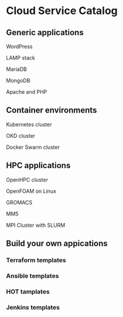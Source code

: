 # Cloud Service Catalog

## Generic applications

WordPress

LAMP stack

MariaDB

MongoDB

Apache and PHP

## Container environments

Kubernetes cluster

OKD cluster

Docker Swarm cluster

## HPC applications

OpenHPC cluster

OpenFOAM on Linux

GROMACS

MM5

MPI Cluster with SLURM

## Build your own appications

### Terraform templates

### Ansible templates

### HOT tamplates

### Jenkins templates
